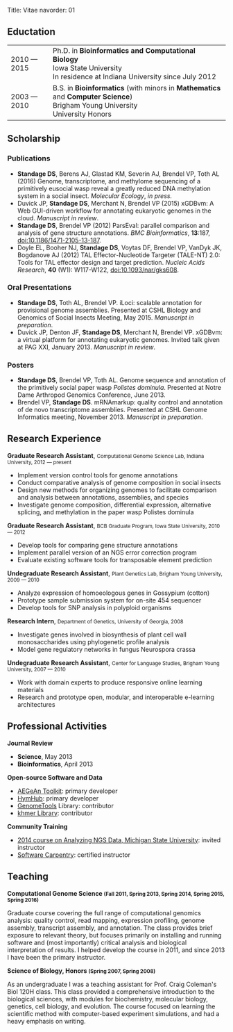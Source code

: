 Title: Vitae
navorder: 01

## Eductation

<table>
  <tr>
    <td>2010 — 2015</td>
    <td>
      Ph.D. in <strong>Bioinformatics and Computational Biology</strong><br />
      Iowa State University<br />
      In residence at Indiana University since July 2012
    </td>
  </tr>
  <tr>
    <td>2003 — 2010</td>
    <td>
      B.S. in <strong>Bioinformatics</strong> (with minors in <strong>Mathematics</strong> and <strong>Computer Science</strong>)<br />
      Brigham Young University<br />
      University Honors
    </td>
  </tr>
</table>

## Scholarship

### Publications

- **Standage DS**, Berens AJ, Glastad KM, Severin AJ, Brendel VP, Toth AL (2016) Genome, transcriptome, and methylome sequencing of a primitively eusocial wasp reveal a greatly reduced DNA methylation system in a social insect. *Molecular Ecology*, *in press.*
- Duvick JP, **Standage DS**, Merchant N, Brendel VP (2015) xGDBvm: A Web GUI-driven workflow for annotating eukaryotic genomes in the cloud. *Manuscript in review*.
- **Standage DS**, Brendel VP (2012) ParsEval: parallel comparison and analysis of gene structure annotations. *BMC Bioinformatics*, **13**:187, [doi:10.1186/1471-2105-13-187](http://dx.doi.org/10.1186/1471-2105-13-187).
- Doyle EL, Booher NJ, **Standage DS**, Voytas DF, Brendel VP, VanDyk JK, Bogdanove AJ (2012) TAL Effector-Nucleotide Targeter (TALE-NT) 2.0: Tools for TAL effector design and target prediction. *Nucleic Acids Research*, **40** (W1): W117-W122, [doi:10.1093/nar/gks608](http://dx.doi.org/10.1093/nar/gks608).

### Oral Presentations

- **Standage DS**, Toth AL, Brendel VP. iLoci: scalable annotation for provisional genome assemblies. Presented at CSHL Biology and Genomics of Social Insects Meeting, May 2015. *Manuscript in preparation*.
- Duvick JP, Denton JF, **Standage DS**, Merchant N, Brendel VP. xGDBvm: a virtual platform for annotating eukaryotic genomes. Invited talk given at PAG XXI, January 2013. *Manuscript in review*.

### Posters

- **Standage DS**, Brendel VP, Toth AL. Genome sequence and annotation of the primitively social paper wasp *Polistes dominula*. Presented at Notre Dame Arthropod Genomics Conference, June 2013.
- Brendel VP, **Standage DS**. mRNAmarkup: quality control and annotation of de novo transcriptome assemblies. Presented at CSHL Genome Informatics meeting, November 2013. *Manuscript in preparation*.

## Research Experience

**Graduate Research Assistant**, <small>Computational Genome Science Lab, Indiana University, 2012 — present</small>

- Implement version control tools for genome annotations
- Conduct comparative analysis of genome composition in social insects
- Design new methods for organizing genomes to facilitate comparison and analysis between annotations, assemblies, and species
- Investigate genome composition, differential expression, alternative splicing, and methylation in the paper wasp Polistes dominula

**Graduate Research Assistant**, <small>BCB Graduate Program, Iowa State University, 2010 — 2012</small>

- Develop tools for comparing gene structure annotations
- Implement parallel version of an NGS error correction program
- Evaluate existing software tools for transposable element prediction

**Undegraduate Research Assistant**, <small>Plant Genetics Lab, Brigham Young University, 2009 — 2010</small>

- Analyze expression of homoeologous genes in Gossypium (cotton)
- Prototype sample submission system for on-site 454 sequencer
- Develop tools for SNP analysis in polyploid organisms

**Research Intern**, <small>Department of Genetics, University of Georgia, 2008</small>

- Investigate genes involved in biosynthesis of plant cell wall monosaccharides using phylogenetic profile analysis
- Model gene regulatory networks in fungus Neurospora crassa

**Undegraduate Research Assistant**, <small>Center for Language Studies, Brigham Young University, 2007 — 2010</small>

- Work with domain experts to produce responsive online learning materials
- Research and prototype open, modular, and interoperable e-learning architectures

## Professional Activities

**Journal Review**

- **Science**, May 2013
- **Bioinformatics**, April 2013

**Open-source Software and Data**

- [AEGeAn Toolkit](http://standage.github.io/AEGeAn/): primary developer
- [HymHub](http://brendelgroup.github.io/HymHub/): primary developer
- [GenomeTools](http://genometools.org/) Library: contributor
- [khmer Library](http://khmer.readthedocs.org/): contributor

**Community Training**

- [2014 course on Analyzing NGS Data, Michigan State University](http://bioinformatics.msu.edu/ngs-summer-course-2014): invited instructor
- [Software Carpentry](http://software-carpentry.org/): certified instructor

## Teaching

**Computational Genome Science <small>(Fall 2011, Spring 2013, Spring 2014, Spring 2015, Spring 2016)</small>**

Graduate course covering the full range of computational genomics analysis: quality control, read mapping, expression profiling, genome assembly, transcript assembly, and annotation.
The class provides brief exposure to relevant theory, but focuses primarily on installing and running software and (most importantly) critical analysis and biological interpretation of results.
I helped develop the course in 2011, and since 2013 I have been the primary instructor.

**Science of Biology, Honors <small>(Spring 2007, Spring 2008)</small>**

As an undergraduate I was a teaching assistant for Prof. Craig Coleman's Biol 120H class.
This class provided a comprehensive introduction to the biological sciences, with modules for biochemistry, molecular biology, genetics, cell biology, and evolution.
The course focused on learning the scientific method with computer-based experiment simulations, and had a heavy emphasis on writing.
